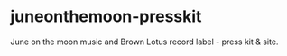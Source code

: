 # juneonthemoon-presskit
June on the moon music and Brown Lotus record label - press kit &amp; site.
